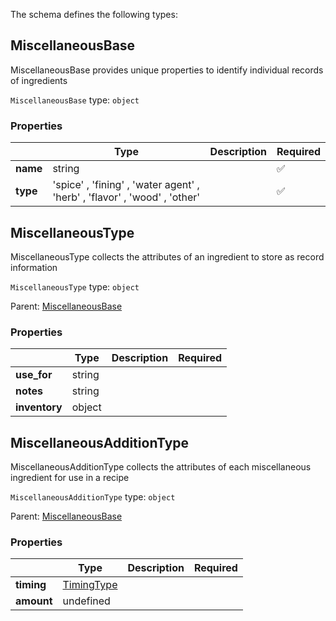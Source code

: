 The schema defines the following types:

## MiscellaneousBase

MiscellaneousBase provides unique properties to identify individual records of ingredients

`MiscellaneousBase` type: `object`

### Properties

|          | Type                                                                      | Description | Required           |
| -------- | ------------------------------------------------------------------------- | ----------- | ------------------ |
| **name** | string                                                                    |             | :white_check_mark: |
| **type** | 'spice' , 'fining' , 'water agent' , 'herb' , 'flavor' , 'wood' , 'other' |             | :white_check_mark: |

## MiscellaneousType

MiscellaneousType collects the attributes of an ingredient to store as record information

`MiscellaneousType` type: `object`

Parent: [MiscellaneousBase](#miscellaneousbase)

### Properties

|               | Type   | Description | Required |
| ------------- | ------ | ----------- | -------- |
| **use_for**   | string |             |          |
| **notes**     | string |             |          |
| **inventory** | object |             |          |

## MiscellaneousAdditionType

MiscellaneousAdditionType collects the attributes of each miscellaneous ingredient for use in a recipe

`MiscellaneousAdditionType` type: `object`

Parent: [MiscellaneousBase](#miscellaneousbase)

### Properties

|            | Type                                    | Description | Required |
| ---------- | --------------------------------------- | ----------- | -------- |
| **timing** | [TimingType](timing.json.md#timingtype) |             |          |
| **amount** | undefined                               |             |          |
